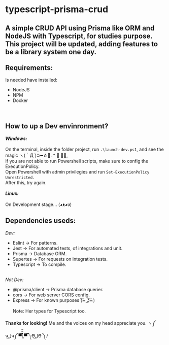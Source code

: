 # typescript-prisma-crud

A simple CRUD API using Prisma like ORM and NodeJS with Typescript, for studies purpose.<br>
This project will be updated, adding features to be a library system one day.<br><br>
Requirements:
---
Is needed have installed:
- NodeJS
- NPM
- Docker
<br>

How to up a Dev envinronment?
---
**_Windows:_**<br><br>
On the terminal, inside the folder project, run `.\launch-dev.ps1`, and see the magic ヽ(｀Д´)⊃━☆ﾟ. * ･ ｡ﾟ,<br>
If you are not able to run Powershell scripts, make sure to config the ExecutionPolicy.<br>
Open Powershell with admin privilegies and run `Set-ExecutionPolicy Unrestricted`.<br>
After this, try again.
<br><br>
**_Linux:_**<br><br>
On Development stage... (◕ᴥ◕ʋ)

Dependencies useds:<br>
---
_Dev:_
- Eslint &rarr; For patterns.
- Jest &rarr; For automated tests, of integrations and unit. 
- Prisma &rarr; Database ORM.
- Supertes &rarr; For requests on integration tests.
- Typescript &rarr; To compile.
<br><br>

_Not Dev:_
- @prisma/client &rarr; Prisma database querier.
- cors &rarr; For web server CORS config.
- Express &rarr; For known purposes 	(͠≖ ͜ʖ͠≖)
<br><br>
Note: Her types for Typescript too.

**Thanks for looking!** Me and the voices on my head appreciate you. ヽ༼ ຈل͜ຈ༼ ▀̿̿Ĺ̯̿̿▀̿ ̿༽Ɵ͆ل͜Ɵ͆ ༽ﾉ
